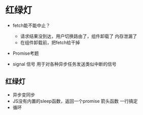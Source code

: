 # 红绿灯

- fetch能不能中止？
    - 请求结果没到达，用户切换路由了，组件卸载了  内存泄漏了
    - 在组件卸载前，把fetch给干掉

- Promise考题

- signal
    信号
    用于对各种异步任务发送类似中断的信号
    
## 红绿灯
- 异步变同步
- JS没有内置的sleep函数，返回一个promise
   箭头函数 一行搞定
- 循环 
